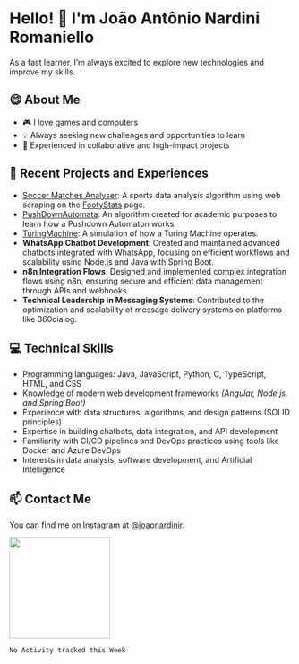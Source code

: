 # Hello! 👋 I'm João Antônio Nardini Romaniello

As a fast learner, I’m always excited to explore new technologies and improve my skills.

## 😄 About Me 

- 🎮 I love games and computers
- 💡 Always seeking new challenges and opportunities to learn
- 🤝 Experienced in collaborative and high-impact projects

## 📂 Recent Projects and Experiences

- [Soccer Matches Analyser](https://github.com/joaoromaniello/odds.git): A sports data analysis algorithm using web scraping on the [FootyStats](https://footystats.org/) page.
- [PushDownAutomata](https://github.com/joaoromaniello/PushDownAutomata): An algorithm created for academic purposes to learn how a Pushdown Automaton works.
- [TuringMachine](https://github.com/joaoromaniello/TuringMachine): A simulation of how a Turing Machine operates.
- **WhatsApp Chatbot Development**: Created and maintained advanced chatbots integrated with WhatsApp, focusing on efficient workflows and scalability using Node.js and Java with Spring Boot.
- **n8n Integration Flows**: Designed and implemented complex integration flows using n8n, ensuring secure and efficient data management through APIs and webhooks.
- **Technical Leadership in Messaging Systems**: Contributed to the optimization and scalability of message delivery systems on platforms like 360dialog.

## 💻 Technical Skills

- Programming languages: Java, JavaScript, Python, C, TypeScript, HTML, and CSS
- Knowledge of modern web development frameworks *(Angular, Node.js, and Spring Boot)*
- Experience with data structures, algorithms, and design patterns (SOLID principles)
- Expertise in building chatbots, data integration, and API development
- Familiarity with CI/CD pipelines and DevOps practices using tools like Docker and Azure DevOps
- Interests in data analysis, software development, and Artificial Intelligence

## 📫 Contact Me

You can find me on Instagram at [@joaonardinir](https://instagram.com/joaonardinir).

<img height="180em" src="https://github-readme-stats.vercel.app/api?username=joaoromaniello&show_icons=true&hide_border=true&&count_private=true&include_all_commits=true" />

<!--START_SECTION:waka-->
```text
No Activity tracked this Week
```
<!--END_SECTION:waka-->


<!--
**joaoromaniello/joaoromaniello** is a ✨ _special_ ✨ repository because its `README.md` (this file) appears on your GitHub profile.

Here are some ideas to get you started:

- 🔭 I’m currently working on ...
- 🌱 I’m currently learning ...
- 👯 I’m looking to collaborate on ...
- 🤔 I’m looking for help with ...
- 💬 Ask me about ...
- 📫 How to reach me: ...
- 😄 Pronouns: ...
- ⚡ Fun fact: ...
-->
